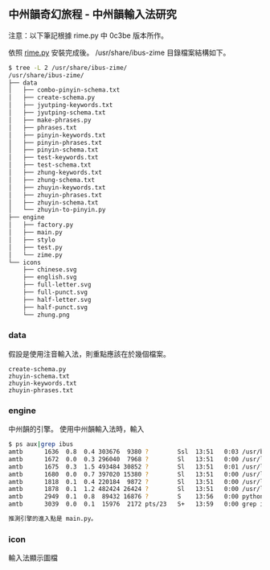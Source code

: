 ## 中州韻奇幻旅程 - 中州韻輸入法研究

注意：以下筆記根據 rime.py 中 0c3be 版本所作。

依照 [rime.py](https://github.com/lotem/rime.py/tree/0c3be786d9d73de0956e884d7616b477df559015) 安裝完成後。
/usr/share/ibus-zime 目錄檔案結構如下。

```bash
$ tree -L 2 /usr/share/ibus-zime/
/usr/share/ibus-zime/
├── data
│   ├── combo-pinyin-schema.txt
│   ├── create-schema.py
│   ├── jyutping-keywords.txt
│   ├── jyutping-schema.txt
│   ├── make-phrases.py
│   ├── phrases.txt
│   ├── pinyin-keywords.txt
│   ├── pinyin-phrases.txt
│   ├── pinyin-schema.txt
│   ├── test-keywords.txt
│   ├── test-schema.txt
│   ├── zhung-keywords.txt
│   ├── zhung-schema.txt
│   ├── zhuyin-keywords.txt
│   ├── zhuyin-phrases.txt
│   ├── zhuyin-schema.txt
│   └── zhuyin-to-pinyin.py
├── engine
│   ├── factory.py
│   ├── main.py
│   ├── stylo
│   ├── test.py
│   └── zime.py
└── icons
    ├── chinese.svg
    ├── english.svg
    ├── full-letter.svg
    ├── full-punct.svg
    ├── half-letter.svg
    ├── half-punct.svg
    └── zhung.png
```

### data

假設是使用注音輸入法，則重點應該在於幾個檔案。

```
create-schema.py
zhuyin-schema.txt
zhuyin-keywords.txt
zhuyin-phrases.txt
```

### engine

中州韻的引擎。
使用中州韻輸入法時，輸入

```bash
$ ps aux|grep ibus
amtb      1636  0.8  0.4 303676  9380 ?        Ssl  13:51   0:03 /usr/bin/ibus-daemon --daemonize --xim
amtb      1672  0.0  0.3 296040  7968 ?        Sl   13:51   0:00 /usr/lib/ibus/ibus-dconf
amtb      1675  0.3  1.5 493484 30852 ?        Sl   13:51   0:01 /usr/lib/ibus/ibus-ui-gtk3
amtb      1680  0.0  0.7 397020 15380 ?        Sl   13:51   0:00 /usr/lib/ibus/ibus-x11 --kill-daemon
amtb      1818  0.1  0.4 220184  9872 ?        Sl   13:51   0:00 /usr/lib/ibus/ibus-engine-simple
amtb      1878  0.1  1.2 482424 26424 ?        Sl   13:51   0:00 /usr/lib/ibus/ibus-engine-chewing --ibus
amtb      2949  0.1  0.8  89432 16876 ?        S    13:56   0:00 python /usr/share/ibus-zime/engine/main.py --ibus
amtb      3039  0.0  0.1  15976  2172 pts/23   S+   13:59   0:00 grep ibus

推測引擎的進入點是 main.py。
```

### icon

輸入法顯示圖檔
